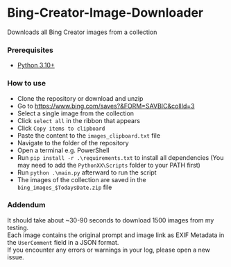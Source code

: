 # Bing-Creator-Image-Downloader
Downloads all Bing Creator images from a collection

### Prerequisites
* [Python 3.10+](https://www.python.org/downloads/)

### How to use
* Clone the repository or download and unzip
* Go to https://www.bing.com/saves?&FORM=SAVBIC&collId=3
* Select a single image from the collection
* Click `select all` in the ribbon that appears
* Click `Copy items to clipboard`
* Paste the content to the `images_clipboard.txt` file
* Navigate to the folder of the repository
* Open a terminal e.g. PowerShell
* Run `pip install -r .\requirements.txt` to install all dependencies (You may need to add the `PythonXX\Scripts` folder to your PATH first)
* Run `python .\main.py` afterward to run the script 
* The images of the collection are saved in the `bing_images_$TodaysDate.zip` file

### Addendum
It should take about ~30-90 seconds to download 1500 images from my testing.  
Each image contains the original prompt and image link as EXIF Metadata in the `UserComment` field in a JSON format.  
If you encounter any errors or warnings in your log, please open a new issue.